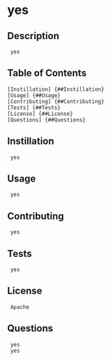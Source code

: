 # yes

## Description 
     yes

## Table of Contents
    [Instillation] {##Instillation}
    [Usage] {##Usage}
    [Contributing] {##Contributing}
    [Tests] {##Tests}
    [License] {##License}
    [Questions] {##Questions}

## Instillation 
     yes

## Usage 
     yes

## Contributing 
     yes

## Tests 
     yes

## License 
     Apache

## Questions 
     yes 
     yes
